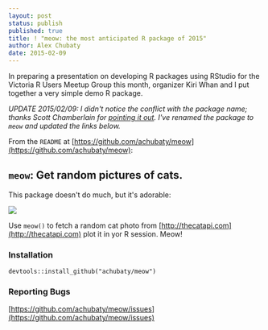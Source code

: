 ```yaml
---
layout: post
status: publish
published: true
title: ! "meow: the most anticipated R package of 2015"
author: Alex Chubaty
date: 2015-02-09
---
```



In preparing a presentation on developing R packages using RStudio for the Victoria R Users Meetup Group this month, organizer Kiri Whan and I put together a very simple demo R package.

*UPDATE 2015/02/09: I didn't notice the conflict with the package name; thanks Scott Chamberlain for [pointing it out](https://twitter.com/recology_/status/565037285507215362). I've renamed the package to `meow` and updated the links below.*

From the `README` at [https://github.com/achubaty/meow](https://github.com/achubaty/meow):

## `meow`: Get random pictures of cats.

This package doesn't do much, but it's adorable:

![](http://thecatapi.com/api/images/get?format=src&type=jpg&size=med)

Use `meow()` to fetch a random cat photo from [http://thecatapi.com](http://thecatapi.com) plot it in yor R session. Meow!

### Installation

    devtools::install_github("achubaty/meow")

### Reporting Bugs

[https://github.com/achubaty/meow/issues](https://github.com/achubaty/meow/issues)
